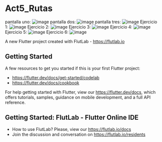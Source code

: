 # Act5_Rutas
pantalla uno: ![image](https://github.com/user-attachments/assets/e51c4c91-2f81-40cb-abc1-21e3878aaea2)
pantalla dos: ![image](https://github.com/user-attachments/assets/7dffe52f-7a28-4642-afc8-ed37ab98821c)
pantalla tres: ![image](https://github.com/user-attachments/assets/26d0e3bc-da1b-4d34-a71a-b752f9703951)
Ejercicio 1: ![image](https://github.com/user-attachments/assets/87d75c10-097b-49d5-9505-9ab348b3a192)
Ejercicio 2: ![image](https://github.com/user-attachments/assets/122cb2cc-91e7-4d13-9bce-7f29a06add13)
Ejercicio 3: ![image](https://github.com/user-attachments/assets/c59ed5ab-c885-4067-af27-b363e4b515b6)
Ejercicio 4: ![image](https://github.com/user-attachments/assets/3d685c15-7070-482e-bb5c-c5de54a83afd)
Ejercicio 5: ![image](https://github.com/user-attachments/assets/f115b0d1-7562-45f5-8a54-f4513e9411e0)
Ejercicio 6: ![image](https://github.com/user-attachments/assets/a5465ad9-ccb0-4956-90df-ec24af8edfe1)



A new Flutter project created with FlutLab - https://flutlab.io

## Getting Started

A few resources to get you started if this is your first Flutter project:

- https://flutter.dev/docs/get-started/codelab
- https://flutter.dev/docs/cookbook

For help getting started with Flutter, view our
https://flutter.dev/docs, which offers tutorials,
samples, guidance on mobile development, and a full API reference.

## Getting Started: FlutLab - Flutter Online IDE

- How to use FlutLab? Please, view our https://flutlab.io/docs
- Join the discussion and conversation on https://flutlab.io/residents
